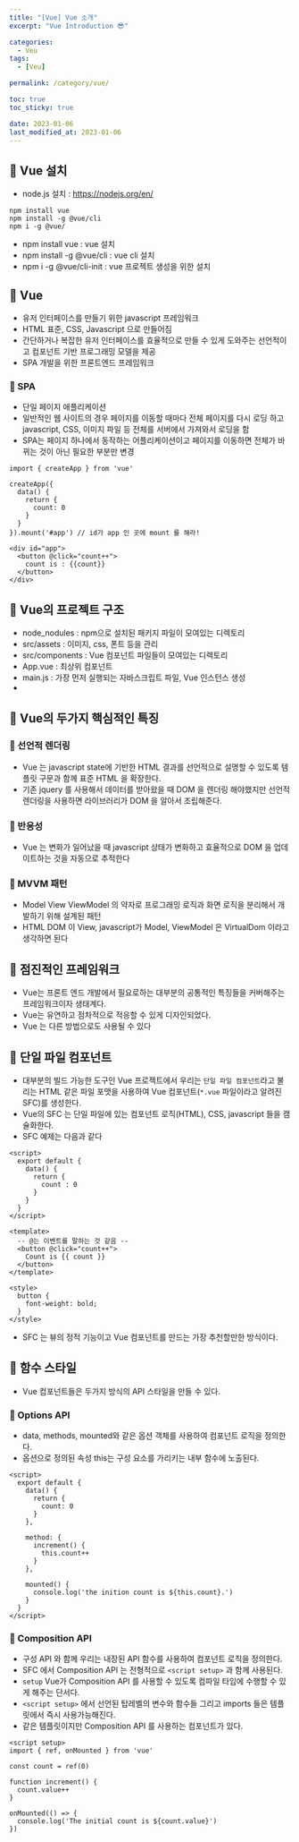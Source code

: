 ```yaml
---
title: "[Vue] Vue 소개"
excerpt: "Vue Introduction 😎"

categories:
  - Veu
tags:
  - [Veu]

permalink: /category/vue/

toc: true
toc_sticky: true

date: 2023-01-06
last_modified_at: 2023-01-06
---
```

## 🦥 Vue 설치
- node.js 설치 : https://nodejs.org/en/
```
npm install vue
npm install -g @vue/cli
npm i -g @vue/
```
- npm install vue : vue 설치
- npm install -g @vue/cli : vue cli 설치
- npm i -g @vue/cli-init : vue 프로젝트 생성을 위한 설치

## 🦥 Vue
- 유저 인터페이스를 만들기 위한 javascript 프레임워크
- HTML 표준, CSS, Javascript 으로 만들어짐
- 간단하거나 복잡한 유저 인터페이스를 효율적으로 만들 수 있게 도와주는 선언적이고 컴포넌트 기반 프로그래밍 모델을 제공
- SPA 개발을 위한 프론트엔드 프레임워크
### 🌿 SPA 
- 단일 페이지 애플리케이션
- 일반적인 웹 사이트의 경우 페이지를 이동할 때마다 전체 페이지를 다시 로딩
하고 javascript, CSS, 이미지 파일 등 전체를 서버에서 가져와서 로딩을 함
- SPA는 페이지 하나에서 동작하는 어플리케이션이고 페이지를 이동하면 전체가 바뀌는 것이 아닌 필요한 부분만 변경
```
import { createApp } from 'vue'

createApp({
  data() {
    return {
      count: 0
    }
  }
}).mount('#app') // id가 app 인 곳에 mount 를 해라!
```
```
<div id="app">
  <button @click="count++">
    count is : {{count}}
  </button>
</div>
```
## 🦥 Vue의 프로젝트 구조
- node_nodules : npm으로 설치된 패키지 파일이 모여있는 디렉토리
- src/assets : 이미지, css, 폰트 등을 관리
- src/components : Vue 컴포넌트 파일들이 모여있는 디렉토리
- App.vue : 최상위 컴포넌트
- main.js : 가장 먼저 실행되는 자바스크립트 파일, Vue 인스턴스 생성
- 

## 🦥 Vue의 두가지 핵심적인 특징
### 🌿 선언적 렌더링
- Vue 는 javascript state에 기반한 HTML 결과를 선언적으로 설명할 수 있도록 템플릿 구문과 함께 표준 HTML 을 확장한다.
- 기존 jquery 를 사용해서 데이터를 받아왔을 때 DOM 을 렌더링 해야했지만 선언적 렌더링을 사용하면 라이브러리가 DOM 을 알아서 조립해준다.

### 🌿 반응성
- Vue 는 변화가 일어났을 때 javascript 상태가 변화하고 효율적으로 DOM 을 업데이트하는 것을 자동으로 추적한다

### 🌿 MVVM 패턴
- Model View ViewModel 의 약자로 프로그래밍 로직과 화면 로직을 분리해서 개발하기 위해 설계된 패턴
- HTML DOM 이 View, javascript가 Model, ViewModel 은 VirtualDom 이라고 생각하면 된다


## 🦥 점진적인 프레임워크
- Vue는 프론트 엔드 개발에서 필요로하는 대부분의 공통적인 특징들을 커버해주는 프레임워크이자 생태계다.
- Vue는 유연하고 점차적으로 적응할 수 있게 디자인되었다.
- Vue 는 다른 방법으로도 사용될 수 있다

## 🦥 단일 파일 컴포넌트
- 대부분의 빌드 가능한 도구인 Vue 프로젝트에서 우리는 `단일 파일 컴포넌트`라고 불리는 HTML 같은 파일 포맷을 사용하여 Vue 컴포넌트(`*.vue` 파일이라고 알려진 SFC)를 생성한다.
- Vue의 SFC 는 단일 파일에 있는 컴포넌트 로직(HTML), CSS, javascript 들을 캠슐화한다.
- SFC 예제는 다음과 같다
```
<script>
  export default {
    data() {
      return {
        count : 0
      }
    }
  }
</script>

<template>
  -- @는 이벤트를 말하는 것 같음 --
  <button @click="count++">
    Count is {{ count }}
  </button>
</template>

<style>
  button {
    font-weight: bold;
  }
</style>
```
- SFC 는 뷰의 정적 기능이고 Vue 컴포넌트를 만드는 가장 추천할만한 방식이다.

## 🦥 함수 스타일
- Vue 컴포넌트들은 두가지 방식의 API 스타일을 만들 수 있다. 
### 🌿 Options API
- data, methods, mounted와 같은 옵션 객체를 사용하여 컴포넌트 로직을 정의한다. 
- 옵션으로 정의된 속성 this는 구성 요소를 가리키는 내부 함수에 노출된다. 
```
<script>
  export default {
    data() {
      return {
        count: 0
      }
    },

    method: {
      increment() {
        this.count++
      }
    },

    mounted() {
      console.log('the inition count is ${this.count}.')
    }
  }
</script>
```
### 🌿 Composition API
- 구성 API 와 함께 우리는 내장된 API 함수를 사용하여 컴포넌트 로직을 정의한다. 
- SFC 에서 Composition API 는 전형적으로 `<script setup>` 과 함께 사용된다.
- `setup` Vue가 Composition API 를 사용할 수 있도록 컴파일 타임에 수행할 수 있게 해주는 단서다.
- `<script setup>` 에서 선언된 탑레벨의 변수와 함수들 그리고 imports  들은 템플릿에서 즉시 사용가능해진다.
- 같은 템플릿이지만 Composition API 를 사용하는 컴포넌트가 있다. 
```
<script setup>
import { ref, onMounted } from 'vue'

const count = ref(0)

function increment() {
  count.value++
}

onMounted(() => {
  console.log('The initial count is ${count.value}')
})
```